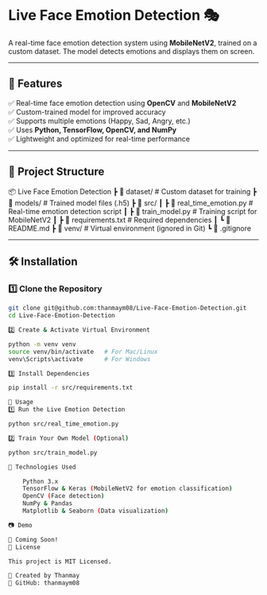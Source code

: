 # Live Face Emotion Detection 🎭  

A real-time face emotion detection system using **MobileNetV2**, trained on a custom dataset. The model detects emotions and displays them on screen.  

---

## 🚀 Features  
✅ Real-time face emotion detection using **OpenCV** and **MobileNetV2**  
✅ Custom-trained model for improved accuracy  
✅ Supports multiple emotions (Happy, Sad, Angry, etc.)  
✅ Uses **Python, TensorFlow, OpenCV, and NumPy**  
✅ Lightweight and optimized for real-time performance  

---

## 📂 Project Structure  

📦 Live Face Emotion Detection
┣ 📂 dataset/ # Custom dataset for training
┣ 📂 models/ # Trained model files (.h5)
┣ 📂 src/
┃ ┣ 📜 real_time_emotion.py # Real-time emotion detection script
┃ ┣ 📜 train_model.py # Training script for MobileNetV2
┃ ┣ 📜 requirements.txt # Required dependencies
┃ ┗ 📜 README.md
┣ 📂 venv/ # Virtual environment (ignored in Git)
┗ 📜 .gitignore


---

## 🛠 Installation  

### 1️⃣ Clone the Repository  
```bash
git clone git@github.com:thanmaym08/Live-Face-Emotion-Detection.git
cd Live-Face-Emotion-Detection

2️⃣ Create & Activate Virtual Environment

python -m venv venv
source venv/bin/activate   # For Mac/Linux  
venv\Scripts\activate      # For Windows  

3️⃣ Install Dependencies

pip install -r src/requirements.txt

🎯 Usage
1️⃣ Run the Live Emotion Detection

python src/real_time_emotion.py

2️⃣ Train Your Own Model (Optional)

python src/train_model.py

📌 Technologies Used

    Python 3.x
    TensorFlow & Keras (MobileNetV2 for emotion classification)
    OpenCV (Face detection)
    NumPy & Pandas
    Matplotlib & Seaborn (Data visualization)

📷 Demo

🚀 Coming Soon!
📝 License

This project is MIT Licensed.

👤 Created by Thanmay
🔗 GitHub: thanmaym08
